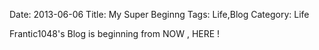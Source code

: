 Date: 2013-06-06
Title: My Super Beginng
Tags: Life,Blog
Category: Life

Frantic1048's Blog is beginning from NOW , HERE !